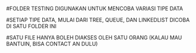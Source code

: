 #FOLDER TESTING DIGUNAKAN UNTUK MENCOBA VARIASI TIPE DATA

#SETIAP TIPE DATA, MULAI DARI TREE, QUEUE, DAN LINKEDLIST DICOBA DI SATU FOLDER INI

#SATU FILE HANYA BOLEH DIAKSES OLEH SATU ORANG (KALAU MAU BANTUIN, BISA CONTACT AN DULU)